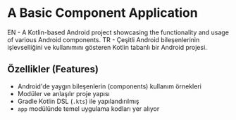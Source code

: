 # A Basic Component Application

EN - A Kotlin-based Android project showcasing the functionality and usage of various Android components.
TR - Çeşitli Android bileşenlerinin işlevselliğini ve kullanımını gösteren Kotlin tabanlı bir Android projesi.

##  Özellikler (Features)

- Android'de yaygın bileşenlerin (components) kullanım örnekleri
- Modüler ve anlaşılır proje yapısı
- Gradle Kotlin DSL (`.kts`) ile yapılandırılmış
- `app` modülünde temel uygulama kodları yer alıyor


